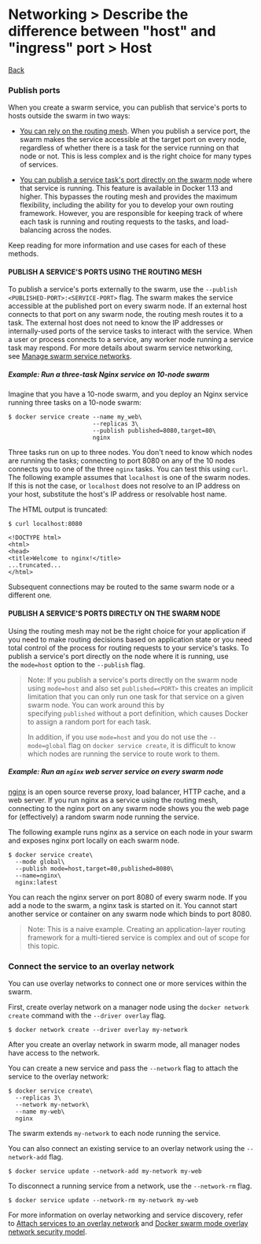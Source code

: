 # Networking > Describe​​ the ​​difference ​​between ​​"host"​​ and ​"ingress" ​​port​​ > Host

[Back](./ReadMe.md)

### Publish ports[](https://docs.docker.com/engine/swarm/services/#publish-a-services-ports-directly-on-the-swarm-node#publish-ports)

When you create a swarm service, you can publish that service's ports to hosts outside the swarm in two ways:

-   [You can rely on the routing mesh](https://docs.docker.com/engine/swarm/services/#publish-a%20services-ports-using-the-routing-mesh). When you publish a service port, the swarm makes the service accessible at the target port on every node, regardless of whether there is a task for the service running on that node or not. This is less complex and is the right choice for many types of services.

-   [You can publish a service task's port directly on the swarm node](https://docs.docker.com/engine/swarm/services/#publish-a-services-ports-directly-on-the-swarm-node) where that service is running. This feature is available in Docker 1.13 and higher. This bypasses the routing mesh and provides the maximum flexibility, including the ability for you to develop your own routing framework. However, you are responsible for keeping track of where each task is running and routing requests to the tasks, and load-balancing across the nodes.

Keep reading for more information and use cases for each of these methods.

#### PUBLISH A SERVICE'S PORTS USING THE ROUTING MESH

To publish a service's ports externally to the swarm, use the `--publish <PUBLISHED-PORT>:<SERVICE-PORT>` flag. The swarm makes the service accessible at the published port on every swarm node. If an external host connects to that port on any swarm node, the routing mesh routes it to a task. The external host does not need to know the IP addresses or internally-used ports of the service tasks to interact with the service. When a user or process connects to a service, any worker node running a service task may respond. For more details about swarm service networking, see [Manage swarm service networks](https://docs.docker.com/engine/swarm/networking/).

##### Example: Run a three-task Nginx service on 10-node swarm

Imagine that you have a 10-node swarm, and you deploy an Nginx service running three tasks on a 10-node swarm:

```
$ docker service create --name my_web\
                        --replicas 3\
                        --publish published=8080,target=80\
                        nginx

```

Three tasks run on up to three nodes. You don't need to know which nodes are running the tasks; connecting to port 8080 on any of the 10 nodes connects you to one of the three `nginx` tasks. You can test this using `curl`. The following example assumes that `localhost` is one of the swarm nodes. If this is not the case, or `localhost` does not resolve to an IP address on your host, substitute the host's IP address or resolvable host name.

The HTML output is truncated:

```
$ curl localhost:8080

<!DOCTYPE html>
<html>
<head>
<title>Welcome to nginx!</title>
...truncated...
</html>

```

Subsequent connections may be routed to the same swarm node or a different one.

#### PUBLISH A SERVICE'S PORTS DIRECTLY ON THE SWARM NODE

Using the routing mesh may not be the right choice for your application if you need to make routing decisions based on application state or you need total control of the process for routing requests to your service's tasks. To publish a service's port directly on the node where it is running, use the `mode=host` option to the `--publish` flag.

> Note: If you publish a service's ports directly on the swarm node using `mode=host` and also set `published=<PORT>` this creates an implicit limitation that you can only run one task for that service on a given swarm node. You can work around this by specifying `published` without a port definition, which causes Docker to assign a random port for each task.
>
> In addition, if you use `mode=host` and you do not use the `--mode=global` flag on `docker service create`, it is difficult to know which nodes are running the service to route work to them.

##### Example: Run an `nginx` web server service on every swarm node

[nginx](https://hub.docker.com/_/nginx/) is an open source reverse proxy, load balancer, HTTP cache, and a web server. If you run nginx as a service using the routing mesh, connecting to the nginx port on any swarm node shows you the web page for (effectively) a random swarm node running the service.

The following example runs nginx as a service on each node in your swarm and exposes nginx port locally on each swarm node.

```
$ docker service create\
  --mode global\
  --publish mode=host,target=80,published=8080\
  --name=nginx\
  nginx:latest

```

You can reach the nginx server on port 8080 of every swarm node. If you add a node to the swarm, a nginx task is started on it. You cannot start another service or container on any swarm node which binds to port 8080.

> Note: This is a naive example. Creating an application-layer routing framework for a multi-tiered service is complex and out of scope for this topic.

### Connect the service to an overlay network[](https://docs.docker.com/engine/swarm/services/#publish-a-services-ports-directly-on-the-swarm-node#connect-the-service-to-an-overlay-network)

You can use overlay networks to connect one or more services within the swarm.

First, create overlay network on a manager node using the `docker network create` command with the `--driver overlay` flag.

```
$ docker network create --driver overlay my-network

```

After you create an overlay network in swarm mode, all manager nodes have access to the network.

You can create a new service and pass the `--network` flag to attach the service to the overlay network:

```
$ docker service create\
  --replicas 3\
  --network my-network\
  --name my-web\
  nginx

```

The swarm extends `my-network` to each node running the service.

You can also connect an existing service to an overlay network using the `--network-add` flag.

```
$ docker service update --network-add my-network my-web

```

To disconnect a running service from a network, use the `--network-rm` flag.

```
$ docker service update --network-rm my-network my-web

```

For more information on overlay networking and service discovery, refer to [Attach services to an overlay network](https://docs.docker.com/engine/swarm/networking/) and [Docker swarm mode overlay network security model](https://docs.docker.com/engine/userguide/networking/overlay-security-model/).